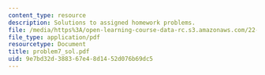 ```yaml
---
content_type: resource
description: Solutions to assigned homework problems.
file: /media/https%3A/open-learning-course-data-rc.s3.amazonaws.com/22-314j-structural-mechanics-in-nuclear-power-technology-fall-2006/9e7bd32d388367e48d1452d076b69dc5_problem7_sol.pdf
file_type: application/pdf
resourcetype: Document
title: problem7_sol.pdf
uid: 9e7bd32d-3883-67e4-8d14-52d076b69dc5
---
```

